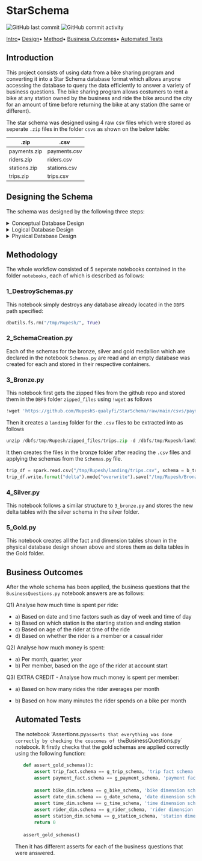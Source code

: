 # StarSchema

![GitHub last commit](https://img.shields.io/github/last-commit/RupeshS-qualyfi/StarSchema)
![GitHub commit activity](https://img.shields.io/github/commit-activity/w/RupeshS-qualyfi/StarSchema)

[Intro](#introduction)•
[Design](#designing-the-schema)•
[Method](#methododology)•
[Business Outcomes](#business-outcomes)•
[Automated Tests](#automated-tests)



## Introduction

This project consists of using data from a bike sharing program and converting it into a Star Schema database format which allows anyone accessing the database to query the data efficiently to answer a variety of business questions. The bike sharing program allows costumers to rent a bike at any station owned by the business and ride the bike around the city for an amount of time before returning the bike at any station (the same or different).

The star schema was designed using 4 raw csv files which were stored as seperate `.zip` files in the folder `csvs` as shown on the below table:

.zip          | .csv
------------- | -------------
payments.zip  | payments.csv
riders.zip    | riders.csv
stations.zip  | stations.csv
trips.zip     | trips.csv


## Designing the Schema
The schema was designed by the following three steps: 

   <details>
   <summary>Conceptual Database Design</summary>

   ><p align="center">
   ><img src="https://raw.githubusercontent.com/RupeshS-qualyfi/StarSchema/main/pictures/ConceptualDatabaseDesign.png"
   >  alt="Size Limit comment in pull request about bundle size changes"
   >  width="960" height="540">
   ></p>
   >
   
   </details>

   <details>
   <summary>Logical Database Design</summary>

   ><p align="center">
   ><img src="https://raw.githubusercontent.com/RupeshS-qualyfi/StarSchema/main/pictures/LogicalDatabaseDesign.png"
   >  alt="Size Limit comment in pull request about bundle size changes"
   >  width="960" height="540"
   ></p>
   >
   
   </details>
  
   <details>
   <summary>Physical Database Design</summary>

   ><p align="center">
   ><img src="https://raw.githubusercontent.com/RupeshS-qualyfi/StarSchema/main/pictures/PhysicalDatabaseDesign.png"
   >  alt="Size Limit comment in pull request about bundle size changes"
   >  width="960" height="540"
   ></p>
   >
   
   </details>
   
   ## Methodology
   
   The whole workflow consisted of 5 seperate notebooks contained in the folder `notebooks`, each of which is described as follows:
   
   ### 1_DestroySchemas.py
   
   This notebook simply destroys any database already located in the `DBFS` path specified:
   ```python
   dbutils.fs.rm("/tmp/Rupesh/", True)
   ```
   
   ### 2_SchemaCreation.py
   
   Each of the schemas for the bronze, silver and gold medallion which are declared in the notebook `Schemas.py` are read and an empty database was created for each and stored in their respective containers. 
   
   ### 3_Bronze.py
   
   This notebook first gets the zipped files from the github repo and stored them in the `DBFS` folder `zipped_files` using `!wget` as follows
   
   ```python
   !wget 'https://github.com/RupeshS-qualyfi/StarSchema/raw/main/csvs/payments.zip' -P '/dbfs/tmp/Rupesh/zipped_files'
   ```
   
   Then it creates a `landing` folder for the `.csv` files to be extracted into as follows
   
   ```python
   unzip /dbfs/tmp/Rupesh/zipped_files/trips.zip -d /dbfs/tmp/Rupesh/landing
   ```
   
   It then creates the files in the bronze folder after reading the `.csv` files and applying the schemas from the `Schemas.py` file. 
   
   ```python
   trip_df = spark.read.csv("/tmp/Rupesh/landing/trips.csv", schema = b_trip_schema)
   trip_df.write.format("delta").mode("overwrite").save("/tmp/Rupesh/Bronze/trip")
   ```
   
   ### 4_Silver.py
   
   This notebook follows a similar structure to `3_bronze.py` and stores the new delta tables with the silver schema in the silver folder.
   
   ### 5_Gold.py
   
   This notebook creates all the fact and dimension tables shown in the physical database design shown above and stores them as delta tables in the Gold folder. 
   
   ## Business Outcomes
   
   After the whole schema has been applied, the business questions that the `BusinessQuestions.py` notebook answers are as follows: 
   
   Q1) Analyse how much time is spent per ride:
* a) Based on date and time factors such as day of week and time of day
* b) Based on which station is the starting station and ending station
* c) Based on age of the rider at time of the ride
* d) Based on whether the rider is a member or a casual rider

Q2) Analyse how much money is spent:
* a) Per month, quarter, year
* b) Per member, based on the age of the rider at account start

Q3) EXTRA CREDIT - Analyse how much money is spent per member:
* a) Based on how many rides the rider averages per month
* b) Based on how many minutes the rider spends on a bike per month
   
   ## Automated Tests
   
   The notebook 'Assertions.py` asserts that everything was done correctly by checking the coucomes of the `BusinessQuestions.py` notebook. It firstly checks that the gold schemas are applied correctly using the following function: 
   
   ```python
      def assert_gold_schemas():
          assert trip_fact.schema == g_trip_schema, 'trip fact schema mismatch'
          assert payment_fact.schema == g_payment_schema, 'payment fact schema mismatch'

          assert bike_dim.schema == g_bike_schema, 'bike dimension schema mismatch'
          assert date_dim.schema == g_date_schema, 'date dimension schema mismatch'
          assert time_dim.schema == g_time_schema, 'time dimension schema mismatch'
          assert rider_dim.schema == g_rider_schema, 'rider dimension schema mismatch'
          assert station_dim.schema == g_station_schema, 'station dimension schema mismatch'
          return 0

      assert_gold_schemas()
   ```
   
  Then it has different asserts for each of the business questions that were answered.

   
